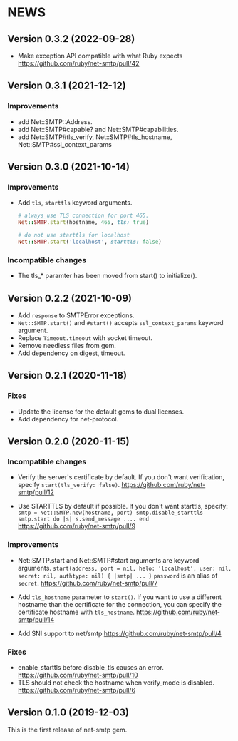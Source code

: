 # NEWS

## Version 0.3.2 (2022-09-28)

* Make exception API compatible with what Ruby expects <https://github.com/ruby/net-smtp/pull/42>

## Version 0.3.1 (2021-12-12)

### Improvements

* add Net::SMTP::Address.
* add Net::SMTP#capable? and Net::SMTP#capabilities.
* add Net::SMTP#tls_verify, Net::SMTP#tls_hostname, Net::SMTP#ssl_context_params

## Version 0.3.0 (2021-10-14)

### Improvements

* Add `tls`, `starttls` keyword arguments.
    ```ruby
    # always use TLS connection for port 465.
    Net::SMTP.start(hostname, 465, tls: true)

    # do not use starttls for localhost
    Net::SMTP.start('localhost', starttls: false)
    ```

### Incompatible changes

* The tls_* paramter has been moved from start() to initialize().

## Version 0.2.2 (2021-10-09)

* Add `response` to SMTPError exceptions.
* `Net::SMTP.start()` and `#start()` accepts `ssl_context_params` keyword argument.
* Replace `Timeout.timeout` with socket timeout.
* Remove needless files from gem.
* Add dependency on digest, timeout.

## Version 0.2.1 (2020-11-18)

### Fixes

* Update the license for the default gems to dual licenses.
* Add dependency for net-protocol.

## Version 0.2.0 (2020-11-15)

### Incompatible changes

* Verify the server's certificate by default.
  If you don't want verification, specify `start(tls_verify: false)`.
  <https://github.com/ruby/net-smtp/pull/12>

* Use STARTTLS by default if possible.
  If you don't want starttls, specify:
      ```
      smtp = Net::SMTP.new(hostname, port)
      smtp.disable_starttls
      smtp.start do |s|
        s.send_message ....
      end
      ```
  <https://github.com/ruby/net-smtp/pull/9>

### Improvements

* Net::SMTP.start and Net::SMTP#start arguments are keyword arguments.
      ```
      start(address, port = nil, helo: 'localhost', user: nil, secret: nil, authtype: nil) { |smtp| ... }
      ```
  `password` is an alias of `secret`.
  <https://github.com/ruby/net-smtp/pull/7>

* Add `tls_hostname` parameter to `start()`.
  If you want to use a different hostname than the certificate for the connection, you can specify the certificate hostname with `tls_hostname`.
  <https://github.com/ruby/net-smtp/pull/14>

* Add SNI support to net/smtp <https://github.com/ruby/net-smtp/pull/4>

### Fixes

* enable_starttls before disable_tls causes an error. <https://github.com/ruby/net-smtp/pull/10>
* TLS should not check the hostname when verify_mode is disabled. <https://github.com/ruby/net-smtp/pull/6>

## Version 0.1.0 (2019-12-03)

This is the first release of net-smtp gem.
